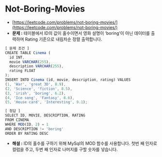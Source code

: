 # **Not-Boring-Movies**

- [https://leetcode.com/problems/not-boring-movies/](https://leetcode.com/problems/not-boring-movies/)
- **문제 :** 테이블에서 ID의 값이 홀수이면서 영화 설명이 ‘boring’이 아닌 데이터를 출력하며 Rating 기준으로 내림차순 정렬 출력합니다.

```jsx
[ 문제 조건 ]
CREATE TABLE Cinema (
  id INT,
  movie VARCHAR(255),
  description VARCHAR(255),
  rating FLOAT
);
INSERT INTO Cinema (id, movie, description, rating) VALUES
(1, 'War', 'great 3D', 8.9),
(2, 'Science', 'fiction', 8.5),
(3, 'irish', 'boring', 6.2),
(4, 'Ice song', 'Fantasy', 8.6),
(5, 'House card', 'Interesting', 9.1);
```

```jsx
[ 정답 ]
SELECT ID, MOVIE, DESCRIPTION, RATING
FROM CINEMA
WHERE MOD(ID, 2) = 1
AND DESCRIPTION != 'boring'
ORDER BY RATING DESC
```

- **해설 :** ID의 홀수를 구하기 위해 MySql의 MOD 함수를 사용합니다. 첫번 째 인자로 컬럼을 주고, 두번 째 인자로 나머지를 구할 숫자를 넣습니다.

